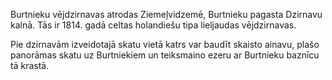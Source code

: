 Burtnieku vējdzirnavas atrodas Ziemeļvidzemē, Burtnieku pagasta Dzirnavu kalnā. Tās ir 1814. gadā celtas holandiešu tipa lieljaudas vējdzirnavas.

Pie dzirnavām izveidotajā skatu vietā katrs var baudīt skaisto ainavu, plašo panorāmas skatu uz Burtniekiem un teiksmaino ezeru ar Burtnieku baznīcu tā krastā.
